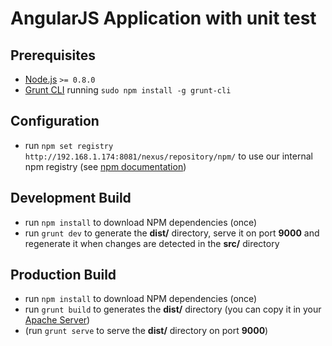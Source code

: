 AngularJS Application with unit test
=========

Prerequisites
---------

- [Node.js](https://nodejs.org/en/) `>= 0.8.0`
- [Grunt CLI](http://gruntjs.com/getting-started) running `sudo npm install -g grunt-cli`

Configuration
---------

- run `npm set registry http://192.168.1.174:8081/nexus/repository/npm/` to use our internal npm registry (see [npm documentation](https://docs.npmjs.com/misc/registry))

Development Build
---------

- run `npm install` to download NPM dependencies (once)
- run `grunt dev` to generate the **dist/** directory, serve it on port **9000** and regenerate it when changes are detected in the **src/** directory

Production Build
---------

- run `npm install` to download NPM dependencies (once)
- run `grunt build`  to generates the **dist/** directory (you can copy it in your [Apache Server](https://httpd.apache.org/))
- (run `grunt serve` to serve the **dist/** directory on port **9000**)